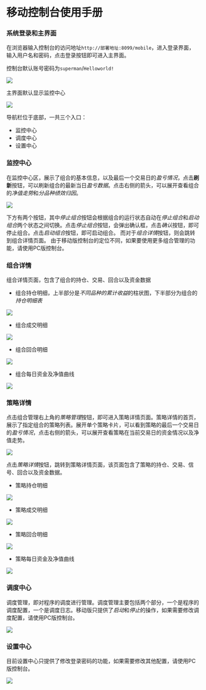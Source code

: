 # 移动控制台使用手册

### 系统登录和主界面
在浏览器输入控制台的访问地址`http://部署地址:8099/mobile`，进入登录界面，输入用户名和密码，点击登录按钮即可进入主界面。

控制台默认账号密码为`superman`/`Helloworld!`

![](./images/mobile/01_login.png)

主界面默认显示监控中心

![](./images/mobile/02_home.png)

导航栏位于底部，一共三个入口：
* 监控中心
* 调度中心
* 设置中心

### 监控中心
在监控中心区，展示了组合的基本信息，以及最后一个交易日的*盈亏情况*，点击**刷新**按钮，可以刷新组合的最新当日*盈亏数据*。点击右侧的箭头，可以展开查看组合的*净值走势*和*分品种绩效归因*。

![](./images/mobile/03_monitor.png)

下方有两个按钮，其中*停止组合*按钮会根据组合的运行状态自动在*停止组合*和*启动组合*两个状态之间切换。点击*停止组合*按钮，会弹出确认框，点击*确认*按钮，即可停止组合。点击*启动组合*按钮，即可启动组合。
而对于*组合详情*按钮，则会跳转到组合详情页面。
由于移动版控制台的定位不同，如果要使用更多组合管理的功能，请使用PC版控制台。

### 组合详情
组合详情页面，包含了组合的持仓、交易、回合以及资金数据
* 组合持仓明细，上半部分是*不同品种的累计收益*的柱状图，下半部分为组合的*持仓明细表*

![](./images/mobile/04_port_pos.png)

* 组合成交明细

![](./images/mobile/05_port_trd.png)

* 组合回合明细

![](./images/mobile/06_port_rnd.png)

* 组合每日资金及净值曲线

![](./images/mobile/07_port_fnd.png)

### 策略详情
点击组合管理右上角的*策略管理*按钮，即可进入策略详情页面。策略详情的首页，展示了指定组合的策略列表。展开单个策略卡片，可以看到策略的最后一个交易日的*盈亏情况*，点击右侧的箭头，可以展开查看策略在当前交易日的资金情况以及净值走势。

![](./images/mobile/08_stra_main.png)

点击*策略详情*按钮，跳转到策略详情页面，该页面包含了策略的持仓、交易、信号、回合以及资金数据。
* 策略持仓明细

![](./images/mobile/09_stra_pos.png)

* 策略成交明细

![](./images/mobile/10_stra_trd.png)

* 策略回合明细

![](./images/mobile/11_stra_rnd.png)

* 策略每日资金及净值曲线

![](./images/mobile/12_stra_fnd.png)

### 调度中心
调度管理，即对程序的调度进行管理。调度管理主要包括两个部分，一个是程序的调度配置，一个是调度日志。移动版只提供了*启动*和*停止*的操作，如果需要修改调度配置，请使用PC版控制台。

![](./images/mobile/13_schedule.png)

### 设置中心
目前设置中心只提供了修改登录密码的功能，如果需要修改其他配置，请使用PC版控制台。

![](./images/mobile/14_setting.png)